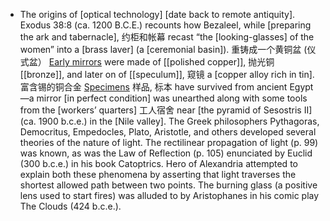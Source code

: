 - The origins of [optical technology] [date back to remote antiquity]. Exodus 38:8 (ca. 1200 B.C.E.) recounts how Bezaleel, while [preparing the ark and tabernacle], 约柜和帐幕 recast “the [looking-glasses] of the women” into a [brass laver] (a [ceremonial basin]). 重铸成一个黄铜盆 (仪式盆） [Early mirrors]([[mirror]]) were made of [[polished copper]], 抛光铜 [[bronze]], and later on of [[speculum]], 窥镜 a [copper alloy rich in tin]. 富含锡的铜合金 [Specimens]([[specimen]]) 样品, 标本 have survived from ancient Egypt—a mirror [in perfect condition] was unearthed along with some tools from the [workers’ quarters] 工人宿舍 near [the pyramid of Sesostris II] (ca. 1900 b.c.e.) in the [Nile valley]. The Greek philosophers Pythagoras, Democritus, Empedocles, Plato, Aristotle, and others developed several theories of the nature of light. The rectilinear propagation of light (p. 99) was known, as was the Law of Reflection (p. 105) enunciated by Euclid (300 b.c.e.) in his book Catoptrics. Hero of Alexandria attempted to explain both these phenomena by asserting that light traverses the shortest allowed path between two points. The burning glass (a positive lens used to start fires) was alluded to by Aristophanes in his comic play The Clouds (424 b.c.e.).
